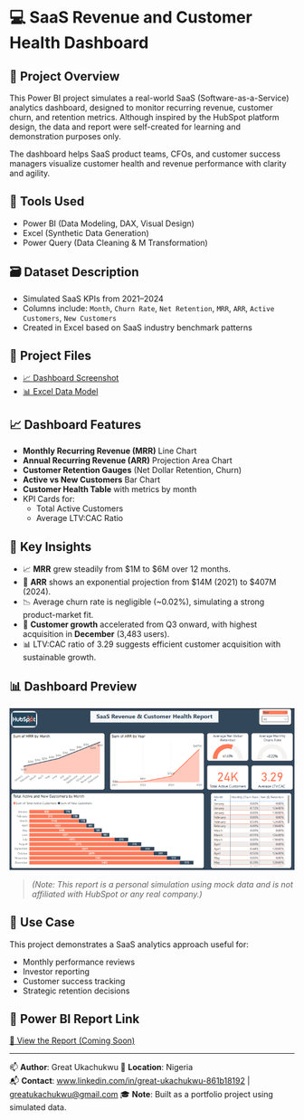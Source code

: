 # 💻 SaaS Revenue and Customer Health Dashboard

## 📌 Project Overview
This Power BI project simulates a real-world SaaS (Software-as-a-Service) analytics dashboard, designed to monitor recurring revenue, customer churn, and retention metrics. Although inspired by the HubSpot platform design, the data and report were self-created for learning and demonstration purposes only.

The dashboard helps SaaS product teams, CFOs, and customer success managers visualize customer health and revenue performance with clarity and agility.

## 🧰 Tools Used
- Power BI (Data Modeling, DAX, Visual Design)
- Excel (Synthetic Data Generation)
- Power Query (Data Cleaning & M Transformation)

## 🗃 Dataset Description
- Simulated SaaS KPIs from 2021–2024
- Columns include: `Month`, `Churn Rate`, `Net Retention`, `MRR`, `ARR`, `Active Customers`, `New Customers`
- Created in Excel based on SaaS industry benchmark patterns

## 📂 Project Files

- [📈 Dashboard Screenshot](../assets/saas_dashboard.png)
- [📊 Excel Data Model](./saas_b2b_financial_model.xlsx)

## 📈 Dashboard Features
- **Monthly Recurring Revenue (MRR)** Line Chart
- **Annual Recurring Revenue (ARR)** Projection Area Chart
- **Customer Retention Gauges** (Net Dollar Retention, Churn)
- **Active vs New Customers** Bar Chart
- **Customer Health Table** with metrics by month
- KPI Cards for:
  - Total Active Customers
  - Average LTV:CAC Ratio

## 🧠 Key Insights
- 📈 **MRR** grew steadily from $1M to $6M over 12 months.
- 🔮 **ARR** shows an exponential projection from $14M (2021) to $407M (2024).
- 📉 Average churn rate is negligible (~0.02%), simulating a strong product-market fit.
- 🧲 **Customer growth** accelerated from Q3 onward, with highest acquisition in **December** (3,483 users).
- 📊 LTV:CAC ratio of 3.29 suggests efficient customer acquisition with sustainable growth.

## 📊 Dashboard Preview

![SaaS Dashboard Preview](../assets/saas_dashboard.png)

> *(Note: This report is a personal simulation using mock data and is not affiliated with HubSpot or any real company.)*

## 💼 Use Case
This project demonstrates a SaaS analytics approach useful for:
- Monthly performance reviews
- Investor reporting
- Customer success tracking
- Strategic retention decisions

## 🔗 Power BI Report Link
[🔗 View the Report (Coming Soon)](#)

---

📫 **Author**: Great Ukachukwu 
📍 **Location**: Nigeria  
📬 **Contact**: www.linkedin.com/in/great-ukachukwu-861b18192 | greatukachukwu@gmail.com 
🎓 **Note**: Built as a portfolio project using simulated data.

